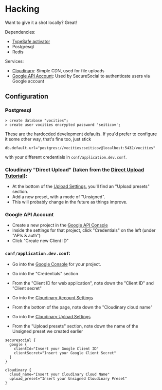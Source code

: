 Hacking
=======

Want to give it a shot locally? Great!

Dependencies:

- [TypeSafe activator](https://www.typesafe.com/get-started)
- Postgresql
- Redis

Services:

- [Cloudinary](http://cloudinary.com/): Simple CDN, used for file uploads
- [Google API Account](https://console.developers.google.com/project): Used by SecureSocial to authenticate users via Google account

Configuration
-------------

### Postgresql

```
> create database "vocities";
> create user vocities encrypted password 'seiticov';
```

These are the hardocded development defaults. If you'd prefer to configure it some other way, that's fine too, just stick

```
db.default.url="postgres://vocities:seiticov@localhost:5432/vocities"
```

with your different credentials in `conf/application.dev.conf`.

### Cloudinary "Direct Upload" (taken from the [Direct Upload Tutorial](http://cloudinary.com/blog/direct_upload_made_easy_from_browser_or_mobile_app_to_the_cloud)):

- At the bottom of the [Upload Settings](https://cloudinary.com/console/settings/upload), you'll find an "Upload presets" section.
- Add a new preset, with a mode of "Unsigned".
- This will probably change in the future as things improve.

### Google API Account

- Create a new project in the [Google API Console](https://console.developers.google.com/project)
- Inside the settings for that project, click "Credentials" on the left (under "APIs & auth")
- Click "Create new Client ID"

### `conf/application.dev.conf`:

- Go into the [Google Console](https://console.developers.google.com/project) for your project.
- Go into the "Credentials" section
- From the "Client ID for web application", note down the "Client ID" and "Client secret"

- Go into the [Cloudinary Account Settings](https://cloudinary.com/console/settings/account)
- From the bottom of the page, note down the "Cloudinary cloud name"
- Go into the [Cloudinary Upload Settings](https://cloudinary.com/console/settings/upload)
- From the "Upload presets" section, note down the name of the Unsigned preset we created earlier

```
securesocial {
  google {
    clientId="Insert your Google Client ID"
    clientSecret="Insert your Google Client Secret"
  }
}

cloudinary {
  cloud_name="Insert your Cloudinary Cloud Name"
  upload_preset="Insert your Unsigned Cloudinary Preset"
}
```
